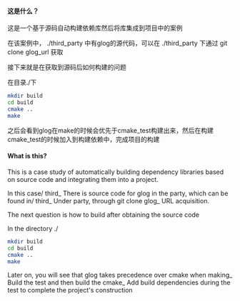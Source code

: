 #### 这是什么？

这是一个基于源码自动构建依赖库然后将库集成到项目中的案例

在该案例中， ./third_party 中有glog的源代码，可以在 ./third_party 下通过 git clone glog_url 获取

接下来就是在获取到源码后如何构建的问题

在目录./下

```bash
mkdir build
cd build
cmake ..
make
```

之后会看到glog在make的时候会优先于cmake_test构建出来，然后在构建cmake_test的时候加入到构建依赖中，完成项目的构建



#### What is this?

This is a case study of automatically building dependency libraries based on source code and integrating them into a project.

In this case/ third_ There is source code for glog in the party, which can be found in/ third_ Under party, through git clone glog_ URL acquisition.

The next question is how to build after obtaining the source code

In the directory ./

```bash
mkdir build
cd build
cmake ..
make
```

Later on, you will see that glog takes precedence over cmake when making_ Build the test and then build the cmake_ Add build dependencies during the test to complete the project's construction
